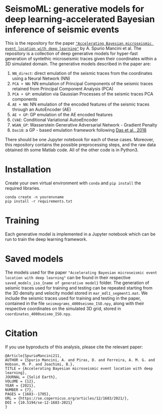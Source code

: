 # SeismoML: generative models for deep learning-accelerated Bayesian inference of seismic events

This is the repository for the paper [`"Accelerating Bayesian microseismic event location with deep learning"`](https://se.copernicus.org/articles/12/1683/2021/) by A. Spurio Mancini et al. The repository is a collection of deep generative models for hyper-fast generation of syntethic microseismic traces given their coordinates within a 3D simulated domain. The generative models described in the paper are:

1) `NN_direct`: direct emulation of the seismic traces from the coordinates using a Neural Network (NN)
2) `PCA + NN`: NN emulation of Principal Components of the seismic traces retained from Principal Component Analysis (PCA) 
3) `PCA + GP`: emulation via Gaussian Processes of the seismic traces PCA components
4) `AE + NN`: NN emulation of the encoded features of the seismic traces through an AutoEncoder (AE)
5) `AE + GP`: GP emulation of the AE encoded features
6) `CVAE`: Conditional Variational AutoeEncoder
7) `WGAN_GP`: Wasserstein Generative Adversarial Network - Gradient Penalty
8) `Das18`: a GP - based emulation framework following [Das et al., 2018](https://academic.oup.com/gji/article/215/2/1257/5056164)

There should be one Jupyter notebook for each of these cases. Moreover, this repository contains the possible preprocessing steps, and the raw data obtained ith some Matlab code.
All of the other code is in Python3. 


# Installation

Create your own virtual environment with `conda` and `pip install` the required libraries.

    conda create -n yourenvname
    pip install -r requirements.txt


# Training

Each generative model is implemented in a Jupyter notebook which can be run to train the deep learning framework. 

# Saved models

The models used for the paper `"Accelerating Bayesian microseismic event location with deep learning"` can be found in their respective `saved_models_iso_{name of generative model}` folder. The generation of seismic traces used for training and testing can be repeated starting from the 3D density and velocity model stored in `mar_mdl1_segment1.mat`. We include the seismic traces used for training and testing in the paper, contained in the file `seismograms_4000seismo_ISO.npy`, along with their respective coordinates on the simulated 3D grid, stored in `coordinates_4000seismo_ISO.npy`.

# Citation

If you use byproducts of this analysis, please cite the relevant paper:
   
    @Article{SpurioMancini211,
    AUTHOR = {Spurio Mancini, A. and Piras, D. and Ferreira, A. M. G. and Hobson, M. P. and Joachimi, B.},
    TITLE = {Accelerating Bayesian microseismic event location with deep learning},
    JOURNAL = {Solid Earth},
    VOLUME = {12},
    YEAR = {2021},
    NUMBER = {7},
    PAGES = {1683--1705},
    URL = {https://se.copernicus.org/articles/12/1683/2021/},
    DOI = {10.5194/se-12-1683-2021}
    }
